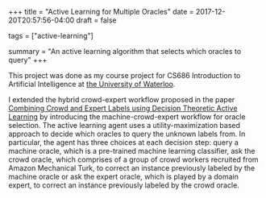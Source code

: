 +++
title = "Active Learning for Multiple Oracles"
date = 2017-12-20T20:57:56-04:00
draft = false

tags = ["active-learning"]

summary = "An active learning algorithm that selects which oracles to query"
+++

This project was done as my course project for CS686 Introduction to Artificial Intelligence at [the University of Waterloo](https://uwaterloo.ca/). 

I extended the hybrid crowd-expert workflow proposed in the paper [Combining
Crowd and Expert Labels using Decision Theoretic
Active Learning](https://www.aaai.org/ocs/index.php/HCOMP/HCOMP15/paper/view/11567) by introducing the machine-crowd-expert workflow for oracle selection. The active learning agent uses a utility-maximization based approach to decide which oracles to query the unknown labels from. In particular, the agent has three choices at each decision step: query a machine oracle, which is a pre-trained machine learning classifier, ask the crowd oracle, which comprises of a group of crowd workers recruited from Amazon Mechanical Turk, to correct an instance previously labeled by the machine oracle or ask the expert oracle, which is played by a domain expert, to correct an instance previously labeled by the crowd oracle. 